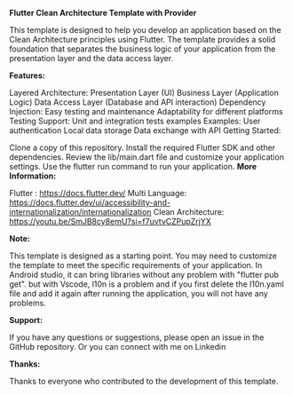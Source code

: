 **Flutter Clean Architecture Template with Provider**


This template is designed to help you develop an application based on the Clean Architecture principles using Flutter. The template provides a solid foundation that separates the business logic of your application from the presentation layer and the data access layer.

**Features:**

Layered Architecture:
Presentation Layer (UI)
Business Layer (Application Logic)
Data Access Layer (Database and API interaction)
Dependency Injection:
Easy testing and maintenance
Adaptability for different platforms
Testing Support:
Unit and integration tests examples
Examples:
User authentication
Local data storage
Data exchange with API
Getting Started:

Clone a copy of this repository.
Install the required Flutter SDK and other dependencies.
Review the lib/main.dart file and customize your application settings.
Use the flutter run command to run your application.
**More Information:**

Flutter : https://docs.flutter.dev/
Multi Language: https://docs.flutter.dev/ui/accessibility-and-internationalization/internationalization
Clean Architecture: https://youtu.be/SmJB8cy8emU?si=f7uvtvCZPupZrjYX


**Note:**

This template is designed as a starting point. You may need to customize the template to meet the specific requirements of your application.
In Android studio, it can bring libraries without any problem with "flutter pub get". but with Vscode, l10n is a problem and if you first delete the l10n.yaml file and add it again after running the application, you will not have any problems.

**Support:**

If you have any questions or suggestions, please open an issue in the GitHub repository.
Or you can connect with me on Linkedin 

**Thanks:**

Thanks to everyone who contributed to the development of this template.

